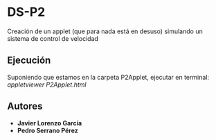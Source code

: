 # DS-P2
Creación de un applet (que para nada está en desuso) simulando un sistema de control de velocidad

## Ejecución
Suponiendo que estamos en la carpeta P2Applet, ejecutar en terminal: &nbsp;&nbsp;&nbsp;&nbsp;&nbsp;&nbsp;&nbsp;
  *appletviewer P2Applet.html*
  
## Autores
* **Javier Lorenzo García**
* **Pedro Serrano Pérez**

